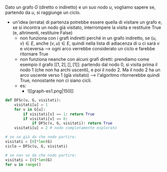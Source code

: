 Dato un grafo $G$ (diretto o indiretto) e un suo nodo $u$, vogliamo sapere se, partendo da $u$, si raggiunge un ciclo.

- un'idea (errata) di partenza potrebbe essere quella di visitare un grafo e, se si incontra un nodo già visitato, interrompere la visita e restituire True (e, altrimenti, restituire False)
	- non funziona con i grafi indiretti perché in un grafo indiretto, se $(u,v)\in E$, anche $(v,u)\in E$, quindi nella lista di adiacenza di $u$ ci sarà $v$ e viceversa --> ogni arco verrebbe considerato un ciclo e farebbe ritornare True
	- non funziona neanche con alcuni grafi diretti: prendiamo come esempio il grafo $[[1, 2], [], [1] ]$: partendo dal nodo $0$, si visita prima il nodo $1$ (che non ha archi uscenti), e poi il nodo $2$. Ma il nodo $2$ ha un arco uscente verso $1$ (già visitato) --> l'algoritmo ritornerebbe quindi $\text{True}$, nonostante non ci siano cicli.
	-  es:
		- ![[graph-es1.png|150]]


```python
def DFSc(u, G, visitati):
	visitati[u] = 1
	for v in G[u]:
		if visitati[v] == 1: return True
		if visitati[v] == 0:
			if DFSc(v, G, visitati): return True
	visitati[u] = 2 # nodo completamente esplorato

# se so già da che nodo partire:
visitati = [0]*len(G)
ciclo = DFSc(u, G, visitati)

# se non so da che nodo partire:
visitati = [0]*len(G)
for u in range()
```